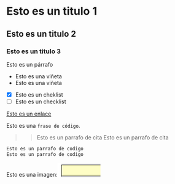 # Esto es un titulo 1## Esto es un titulo 2### Esto es un titulo 3Esto es un párrafo* Esto es una viñeta* Esto es una viñeta* [x] Esto es un cheklist* [ ] Esto es un checklist[Esto es un enlace](index.md)Esto es una `frase de código`.>> Esto es un parrafo de cita>> Esto es un parrafo de cita``` bashEsto es un parrafo de codigoEsto es un parrafo de codigo```Esto es una imagen:![image.png](data:image/png;base64,iVBORw0KGgoAAAANSUhEUgAAAHAAAAAkCAYAAABR/76qAAAAvklEQVR4Ae3bUQrEIAxF0ex/X13W1DI70H40eXAK/glKbq4+CtbyRVegondv8wvA8CYAEMDwCoRvf9vAqlrGwBrsNuAf3v27jGE1ODIQwHkNDOAwo04lARDAecfKaRcnz2cgAxnYaTADGchABoZbACCAr/9wuQPDmwdAAIUYd2C4BQACKMR0WtC5thATbj+AAEqhjtBwCwAEUArttKBzbSEm3H4AAZRCHaHhFgAI4Dcp1OOW8Mctuw9hzPuuAg9bs2o3nTbkKAAAAABJRU5ErkJggg==)
